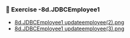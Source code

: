 
### 📝 Exercise -8d.JDBCEmployee1


 
- [8d.JDBCEmployee1  updateemployee(2).png ](https://github.com/DiyaRai04/java-programs/blob/main/8d.JDBCEmployee1/updateemployee(2).png)
- [8d.JDBCEmployee1  updateemployee(3).png ](https://github.com/DiyaRai04/java-programs/blob/main/8d.JDBCEmployee1/updateemployee(3).png)

